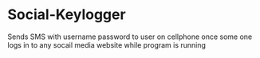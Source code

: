 # Social-Keylogger
Sends SMS with username password to user on cellphone once some one logs in to any socail media website while program is running
